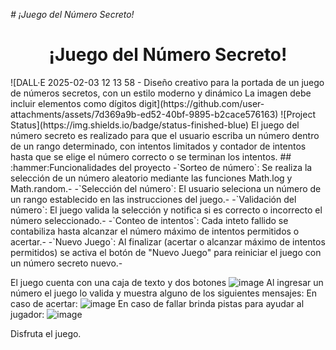 <em> # ¡Juego del Número Secreto! </em>
<h1 align="center"> ¡Juego del Número Secreto! </h1>
![DALL·E 2025-02-03 12 13 58 - Diseño creativo para la portada de un juego de números secretos, con un estilo moderno y dinámico  La imagen debe incluir elementos como dígitos digit](https://github.com/user-attachments/assets/7d369a9b-ed52-40bf-9895-b2cace576163)
![Project Status](https://img.shields.io/badge/status-finished-blue)
El juego del número secreto es realizado para que el usuario escriba un número dentro de un rango determinado, con intentos limitados y contador de intentos hasta que se elige el número correcto o se terminan los intentos.
## :hammer:Funcionalidades del proyecto
-`Sorteo de número`: Se realiza la selección de un número aleatorio mediante las funciones Math.log y Math.random.-
-`Selección del número`: El usuario seleciona un número de un rango establecido en las instrucciones del juego.-
-`Validación del número`: El juego valida la selección y notifica si es correcto o incorrecto el número seleccionado.-
-`Conteo de intentos`: Cada inteto fallido se contabiliza hasta alcanzar el número máximo de intentos permitidos o acertar.-
-`Nuevo Juego`: Al finalizar (acertar o alcanzar máximo de intentos permitidos) se activa el botón de "Nuevo Juego" para reiniciar el juego con un número secreto nuevo.-

El juego cuenta con una caja de texto y dos botones
![image](https://github.com/user-attachments/assets/e3d85c8e-01ea-4799-b354-8726705adaab)
Al ingresar un número el juego lo valida y muestra alguno de los siguientes mensajes:
  En caso de acertar:
![image](https://github.com/user-attachments/assets/51a6d847-16f2-442e-8960-28138351c17a)
En caso de fallar brinda pistas para ayudar al jugador:
![image](https://github.com/user-attachments/assets/aeecc5f1-5ef2-4651-b24d-f16feada8478)

Disfruta el juego.
